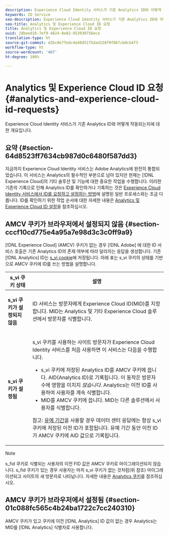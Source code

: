 ```yaml
---
description: Experience Cloud Identity 서비스가 기존 Analytics ID와 어떻게 작동되는지에 대한 개요입니다.
keywords: ID Service
seo-description: Experience Cloud Identity 서비스가 기존 Analytics ID와 어떻게 작동되는지에 대한 개요입니다.
seo-title: Analytics 및 Experience Cloud ID 요청
title: Analytics 및 Experience Cloud ID 요청
uuid: 28beed16-7ef9-4824-8e82-853930756eca
translation-type: ht
source-git-commit: d2bc0e7fedc4e48d51f5dad158f9f8bfcb0cb4f3
workflow-type: ht
source-wordcount: '467'
ht-degree: 100%

---
```



# Analytics 및 Experience Cloud ID 요청{#analytics-and-experience-cloud-id-requests}

Experience Cloud Identity 서비스가 기존 Analytics ID와 어떻게 작동되는지에 대한 개요입니다.

## 요약 {#section-64d8523ff7634cb987d0c6480f587dd3}

지금까지 Experience Cloud Identity 서비스는 Adobe Analytics에 완전히 통합되었습니다. 이 서비스는 Analytics의 필수적인 부분으로 남아 있지만 현재는 [!DNL Experience Cloud]의 기타 솔루션 및 기능에 대한 중요한 작업을 수행합니다. 이러한 기존의 기록으로 인해 Analytics ID를 확인하거나 기록하는 것은 [Experience Cloud Identity 서비스에서 ID를 요청하고 설정하는 방법](../../introduction/id-request.md#concept-2caacebb1d244402816760e9b8bcef6a)에 설명된 일반 프로세스와는 조금 다릅니다. ID를 확인하기 위한 작업 순서에 대한 자세한 내용은 [Analytics 및 Experience Cloud ID 설정](../../reference/analytics-reference/analytics-ids.md#concept-f381dd18ee184c6c8e48286937a161d6)을 참조하십시오.

## AMCV 쿠키가 브라우저에서 설정되지 않음 {#section-cccf10cd775e4a95a7e98d3c3c0ff9a9}

[!DNL Experience Cloud] (AMCV) 쿠키가 없는 경우 [!DNL Adobe] 에 대한 ID 서비스 호출은 기존 Analytics ID의 존재 여부에 따라 달라지는 응답을 생성합니다. 기존 [!DNL Analytics] ID는 [s_vi cookie](https://docs.adobe.com/content/help/ko-KR/core-services/interface/ec-cookies/cookies-analytics.html)에 저장됩니다. 아래 표는 s_vi 쿠키의 상태를 기반으로 AMCV 쿠키에 ID를 쓰는 방법을 설명합니다.

<table id="table_DC85FECE26DD424E841BA1059AF1E57F"> 
 <thead> 
  <tr> 
   <th colname="col1" class="entry"> s_vi 쿠키 상태 </th> 
   <th colname="col2" class="entry"> 설명 </th> 
  </tr> 
 </thead>
 <tbody> 
  <tr> 
   <td colname="col1"> <p> <b> s_vi 쿠키가 설정되지 않음</b> </p> </td> 
   <td colname="col2"> <p>ID 서비스는 방문자에게 <span class="keyword">Experience Cloud</span> ID(MID)를 지정합니다. MID는 <span class="keyword">Analytics</span> 및 기타 <span class="keyword">Experience Cloud</span> 솔루션에서 방문자를 식별합니다. </p> </td> 
  </tr> 
  <tr> 
   <td colname="col1"> <p> <b> s_vi 쿠키가 설정됨</b> </p> </td> 
   <td colname="col2"> <p>s_vi 쿠키를 사용하는 사이트 방문자가 Experience Cloud Identity 서비스를 처음 사용하면 이 서비스는 다음을 수행합니다. </p> 
    <ul id="ul_BE584810280D4874AF802A9247011787"> 
     <li id="li_AA395B09A3174AF78F3EC10053E2E4F5">s_vi 쿠키에 저장된 <span class="keyword">Analytics</span> ID를 AMCV 쿠키에 씁니다. AID(<span class="keyword">Analytics</span> ID)로 기록됩니다. 이 동작은 방문자 수에 영향을 미치지 <i>않습니다</i>. <span class="keyword"> Analytics</span>는 이전 ID를 사용하여 사용자를 계속 식별합니다. </li> 
     <li id="li_8735DE21FEA542BA8024109B8FE1E2ED">MID를 AMCV 쿠키에 씁니다. MID는 다른 솔루션에서 사용자를 식별합니다. </li> 
    </ul> <p> <p>참고: <a href="../../reference/analytics-reference/grace-period.md" format="dita" scope="local">유예 기간</a>을 사용할 경우 데이터 센터 응답에는 항상 s_vi 쿠키에 저장된 이전 ID가 포함됩니다. 유예 기간 동안 이전 ID가 AMCV 쿠키에 AID 값으로 기록됩니다. </p> </p> </td> 
  </tr> 
 </tbody> 
</table>

>[!NOTE]
>
>s_fid 쿠키로 식별되는 사용자의 이전 FID 값은 AMCV 쿠키로 마이그레이션되지 않습니다. s_fid 쿠키가 있는 경우 사용자는 마치 s_vi 쿠키가 없는 것처럼(위 참조) 마이그레이션되고 사이트의 새 방문자로 나타납니다. 자세한 내용은 [Analytics 쿠키](https://docs.adobe.com/content/help/ko-KR/core-services/interface/ec-cookies/cookies-analytics.html)를 참조하십시오.

## AMCV 쿠키가 브라우저에서 설정됨 {#section-01c088fc565c4b24ba1722c7cc240310}

AMCV 쿠키가 있고 쿠키에 이전 [!DNL Analytics] ID 값이 없는 경우 Analytics는 MID를 [!DNL Analytics] 식별자로 사용합니다.
